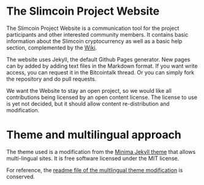 # The Slimcoin Project Website

The Slimcoin Project Website is a communication tool for the project participants and other interested community members. It contains basic information about the Slimcoin cryptocurrency as well as a basic help section, complemented by the [Wiki](https://github.com/slimcoin-project/Slimcoin/wiki).

The website uses Jekyll, the default Github Pages generator. New pages can by added by adding text files in the Markdown format. If you want write access, you can request it in the Bitcointalk thread. Or you can simply fork the repository and do pull requests.

We want the Website to stay an open project, so we would like all contributions being licensed by an open content license. The license to use is yet not decided, but it should allow content re-distribution and modification.

# Theme and multilingual approach

The theme used is a modification from the [Minima Jekyll theme](https://github.com/jekyll/minima) that allows multi-lingual sites. It is free software licensed under the MIT license.

For reference, the [readme file of the multlingual theme modification](Readme-multilingual.md) is conserved.
